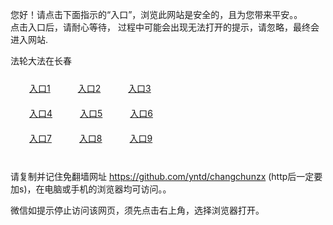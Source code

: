 您好！请点击下面指示的“入口”，浏览此网站是安全的，且为您带来平安。。 <br/>
点击入口后，请耐心等待， 过程中可能会出现无法打开的提示，请忽略，最终会进入网站. </br>

法轮大法在长春<br/>
<div style="padding:10px"><a style="margin:20px" target="_blank" href="https://d37n90hhs3nstd.cloudfront.net/2Qpsp?qlbnm" id="ccLink1" rel="nofollow">入口1</a> <a target="_blank" style="margin:20px" href="https://d1sv96ofhyqhi5.cloudfront.net/2Qpsp?gqupqu" id="ccLink2" rel="nofollow">入口2</a> <a style="margin:20px" target="_blank" href="https://d2btwlop1kr0i8.cloudfront.net/2Qpsp?bdxnhjab" id="ccLink3" rel="nofollow">入口3</a></div>

<div style="padding:10px" ><a style="margin:20px" target="_blank" href="https://d37n90hhs3nstd.cloudfront.net/2Qpsp?qlbnm" id="ccLink4" rel="nofollow">入口4</a> <a style="margin:20px" href="https://d1sv96ofhyqhi5.cloudfront.net/2Qpsp?gqupqu" target="_blank" id="ccLink5" rel="nofollow">入口5</a> <a style="margin:20px" href="https://d2btwlop1kr0i8.cloudfront.net/2Qpsp?bdxnhjab" target="_blank" id="ccLink6" rel="nofollow">入口6</a></div>

<div style="padding:10px"><a style="margin:20px" target="_blank" href="https://d37n90hhs3nstd.cloudfront.net/2Qpsp?qlbnm" id="ccLink7" rel="nofollow">入口7</a> <a style="margin:20px" href="https://d1sv96ofhyqhi5.cloudfront.net/2Qpsp?gqupqu" target="_blank" id="ccLink8" rel="nofollow">入口8</a> <a style="margin:20px" target="_blank" href="https://d2btwlop1kr0i8.cloudfront.net/2Qpsp?bdxnhjab" id="ccLink9" rel="nofollow">入口9</a></div>

<br/>



请复制并记住免翻墙网址 https://github.com/yntd/changchunzx (http后一定要加s)，在电脑或手机的浏览器均可访问。。<br/>

微信如提示停止访问该网页，须先点击右上角，选择浏览器打开。
